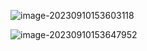 ![image-20230910153603118](/Users/jiusonghuang/Desktop/learn-new/%E5%AD%A6%E4%B9%A0%E7%AC%94%E8%AE%B0/%E6%95%B0%E6%8D%AE%E5%BA%93/PostgreSQL/assets/image-20230910153603118.png)

![image-20230910153647952](/Users/jiusonghuang/Desktop/learn-new/%E5%AD%A6%E4%B9%A0%E7%AC%94%E8%AE%B0/%E6%95%B0%E6%8D%AE%E5%BA%93/PostgreSQL/assets/image-20230910153647952.png)